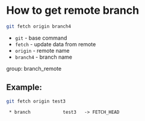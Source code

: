 # How to get remote branch

```bash
git fetch origin branch4
```

- `git` - base command
- `fetch` - update data from remote
- `origin` - remote name
- `branch4` - branch name

group: branch_remote

## Example: 
```bash
git fetch origin test3
```
```
 * branch            test3   -> FETCH_HEAD
```

